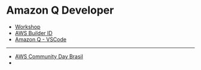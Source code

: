 # Amazon Q Developer

- [Workshop](https://catalog.workshops.aws/q-developer/pt-BR)
- [AWS Builder ID](https://profile.aws.amazon.com/)
- [Amazon Q - VSCode](https://marketplace.visualstudio.com/items?itemName=AmazonWebServices.amazon-q-vscode)

----

- [AWS Community Day Brasil](https://awscommunityday.com.br/)
- 
